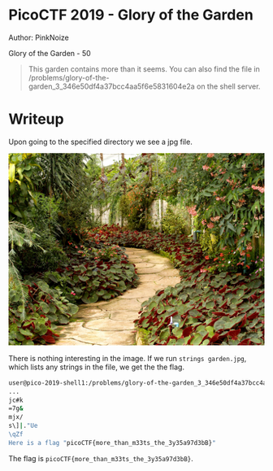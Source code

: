 # PicoCTF 2019 - Glory of the Garden
Author: PinkNoize

Glory of the Garden - 50

> This garden contains more than it seems. You can also find the file in /problems/glory-of-the-garden_3_346e50df4a37bcc4aa5f6e5831604e2a on the shell server.

# Writeup

Upon going to the specified directory we see a jpg file.

![](assets/garden.jpg)

There is nothing interesting in the image. If we run `strings garden.jpg`, which lists any strings in the file, we get the the flag.

```bash
user@pico-2019-shell1:/problems/glory-of-the-garden_3_346e50df4a37bcc4aa5f6e5831604e2a$ strings garden.jpg 
...
jc#k
=7g&
mjx/
s\]|."Ue
\qZf
Here is a flag "picoCTF{more_than_m33ts_the_3y35a97d3bB}"
```

The flag is `picoCTF{more_than_m33ts_the_3y35a97d3bB}`.